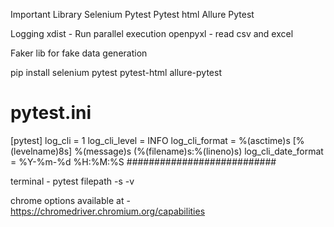 
Important Library
Selenium
Pytest
Pytest html
Allure Pytest

Logging
xdist - Run parallel execution
openpyxl - read csv and excel

Faker lib for fake data generation

pip install selenium pytest pytest-html allure-pytest

# pytest.ini
[pytest]
log_cli = 1
log_cli_level = INFO
log_cli_format = %(asctime)s [%(levelname)8s] %(message)s (%(filename)s:%(lineno)s)
log_cli_date_format = %Y-%m-%d  %H:%M:%S
###########################

terminal - pytest filepath -s -v

chrome options available at - https://chromedriver.chromium.org/capabilities